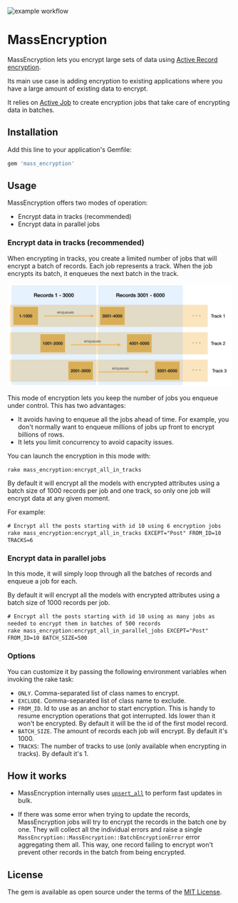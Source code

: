 ![example workflow](https://github.com/basecamp/mass_encryption/actions/workflows/build.yml/badge.svg)

# MassEncryption

MassEncryption lets you encrypt large sets of data using [Active Record encryption](https://edgeguides.rubyonrails.org/active_record_encryption.html). 

Its main use case is adding encryption to existing applications where you have a large amount of existing data to encrypt.

It relies on [Active Job](https://guides.rubyonrails.org/active_job_basics.html) to create encryption jobs that take care of encrypting data in batches.

## Installation

Add this line to your application's Gemfile:

```ruby
gem 'mass_encryption'
```

## Usage

MassEncryption offers two modes of operation:

- Encrypt data in tracks (recommended)
- Encrypt data in parallel jobs

### Encrypt data in tracks (recommended)

When encrypting in tracks, you create a limited number of jobs that will encrypt a batch of records. Each job represents a track. When the job encrypts its batch, it enqueues the next batch in the track. 

![](docs/images/encryption-in-tracks.png)

This mode of encryption lets you keep the number of jobs you enqueue under control. This has two advantages:

- It avoids having to enqueue all the jobs ahead of time. For example, you don't normally want to enqueue millions of jobs up front to encrypt billions of rows.
- It lets you limit concurrency to avoid capacity issues.

You can launch the encryption in this mode with:

```shell
rake mass_encryption:encrypt_all_in_tracks
```

By default it will encrypt all the models with encrypted attributes using a batch size of 1000 records per job and one track, so only one job will encrypt data at any given moment.

For example:

```shell
# Encrypt all the posts starting with id 10 using 6 encryption jobs
rake mass_encryption:encrypt_all_in_tracks EXCEPT="Post" FROM_ID=10 TRACKS=6
```

### Encrypt data in parallel jobs

In this mode, it will simply loop through all the batches of records and enqueue a job for each.

By default it will encrypt all the models with encrypted attributes using a batch size of 1000 records per job.

```shell
# Encrypt all the posts starting with id 10 using as many jobs as needed to encrypt them in batches of 500 records 
rake mass_encryption:encrypt_all_in_parallel_jobs EXCEPT="Post" FROM_ID=10 BATCH_SIZE=500
```

### Options

You can customize it by passing the following environment variables when invoking the rake task:

* `ONLY`. Comma-separated list of class names to encrypt.
* `EXCLUDE`. Comma-separated list of class name to exclude.
* `FROM_ID`. Id to use as an anchor to start encryption. This is handy to resume encryption operations that got interrupted. Ids lower than it won't be encrypted. By default it will be the id of the first model record.
* `BATCH_SIZE`. The amount of records each job will encrypt. By default it's 1000.
* `TRACKS`: The number of tracks to use (only available when encrypting in tracks). By default it's 1.

## How it works

* MassEncryption internally uses [`upsert_all`](https://edgeapi.rubyonrails.org/classes/ActiveRecord/Persistence/ClassMethods.html#method-i-upsert_all) to perform fast updates in bulk.

* If there was some error when trying to update the records, MassEncryption jobs will try to encrypt the records in the batch one by one. They will collect all the individual errors and raise a single `MassEncryption::MassEncryption::BatchEncryptionError` error aggregating them all. This way, one record failing to encrypt won't prevent other records in the batch from being encrypted. 

## License

The gem is available as open source under the terms of the [MIT License](https://opensource.org/licenses/MIT).

